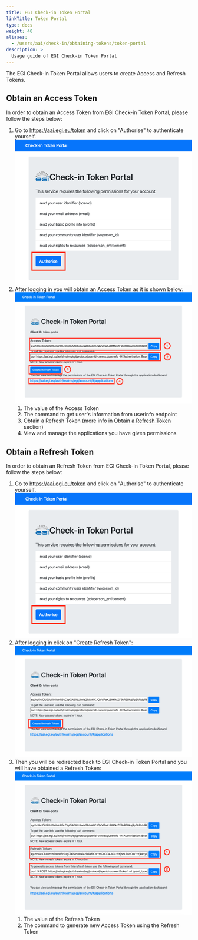 ```yaml
---
title: EGI Check-in Token Portal
linkTitle: Token Portal
type: docs
weight: 40
aliases:
  - /users/aai/check-in/obtaining-tokens/token-portal
description: >
  Usage guide of EGI Check-in Token Portal
---
```


The EGI Check-in Token Portal allows users to create Access and Refresh Tokens.

## Obtain an Access Token

In order to obtain an Access Token from EGI Check-in Token Portal, please follow
the steps below:

1. Go to <https://aai.egi.eu/token> and click on "Authorise" to authenticate
   yourself. ![EGI Check-in Token Portal Home Page](check-in-token-login.png)
2. After logging in you will obtain an Access Token as it is shown below:
   ![EGI Check-in Token Portal Access Token](check-in-token-access-token.png)
   1. The value of the Access Token
   2. The command to get user's information from userinfo endpoint
   3. Obtain a Refresh Token (more info in
      [Obtain a Refresh Token](#obtain-a-refresh-token) section)
   4. View and manage the applications you have given permissions

## Obtain a Refresh Token

In order to obtain an Refresh Token from EGI Check-in Token Portal, please
follow the steps below:

1. Go to <https://aai.egi.eu/token> and click on "Authorise" to authenticate
   yourself. ![EGI Check-in Token Portal Home Page](check-in-token-login.png)
2. After logging in click on "Create Refresh Token":
   ![EGI Check-in Token Portal Access Token](check-in-token-access-token-2.png)
3. Then you will be redirected back to EGI Check-in Token Portal and you will
   have obtained a Refresh Token:
   ![EGI Check-in Token Portal Refresh Token](check-in-token-refresh-token.png)
   1. The value of the Refresh Token
   2. The command to generate new Access Token using the Refresh Token
